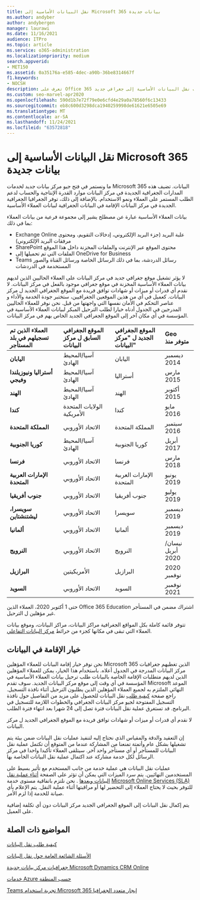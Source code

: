 ```yaml
---
title: نقل البيانات الأساسية إلى Microsoft 365 بيانات جديدة
ms.author: andyber
author: andybergen
manager: laurawi
ms.date: 11/16/2021
audience: ITPro
ms.topic: article
ms.service: o365-administration
ms.localizationpriority: medium
search.appverid:
- MET150
ms.assetid: 0a35176a-e585-4dec-a90b-36be8314667f
f1.keywords:
- NOCSH
description: تعرف على Office 365 الجغرافيا الخاصة ب مركز البيانات الجديد وكيفية استخدام خيار الإقامة للبيانات لطلب نقل البيانات الأساسية إلى جغرافي جديد.
ms.custom: seo-marvel-apr2020
ms.openlocfilehash: 590d1b7e72f79e0e6cfd4e29a0a78560f6c13433
ms.sourcegitcommit: eb8c600d3298dca1940259998de61621e6505e69
ms.translationtype: MT
ms.contentlocale: ar-SA
ms.lasthandoff: 11/24/2021
ms.locfileid: "63572818"
---
```

# <a name="moving-core-data-to-new-microsoft-365-datacenter-geos"></a>نقل البيانات الأساسية إلى Microsoft 365 بيانات جديدة

ما  ونستمر في فتح جيو مركز بيانات جديد لخدمات Microsoft 365 البيانات. تضيف هذه المدارات الجغرافية الجديدة في مركز البيانات موارد القدرة الإنتاجية والحساب لدعم الطلب المستمر على العملاء ونمو الاستخدام. بالإضافة إلى ذلك، توفر الجغرافيا الجغرافية الجديدة في مركز البيانات الإقامة في البيانات الجغرافية لبيانات العملاء الأساسية. 

بيانات العملاء الأساسية عبارة عن مصطلح يشير إلى مجموعة فرعية من بيانات العملاء بما في ذلك: 
- Exchange Online علبة البريد (جزء البريد الإلكتروني، إدخالات التقويم، ومحتوى مرفقات البريد الإلكتروني)
- SharePoint محتوى الموقع عبر الإنترنت والملفات المخزنة داخل هذا الموقع
- الملفات التي تم تحميلها إلى OneDrive for Business
- Teams رسائل الدردشة، بما في ذلك الرسائل الخاصة ورسائل القناة والصور المستخدمة في الدردشات
  
لا يؤثر تشغيل موقع جغرافي جديد في مركز البيانات على العملاء الحاليين الذين لديهم بيانات العملاء الأساسية المخزنة في موقع جغرافي موجود بالفعل في مركز البيانات. لا نقدم أي قدرات أو ميزات أو شهادات توافق فريدة مع الموقع الجغرافي الجديد ل مركز البيانات. كعميل في أي من هذين الموقعين الجغرافيين، ستختبر جودة الخدمة والأداء و عناصر التحكم في الأمان نفسها التي واجهتها من قبل. نحن نوفر للعملاء الحاليين المدرجين في الجدول أدناه خيارا لطلب الترحيل المبكر لبيانات العملاء الأساسية في المؤسسة في أي مكان آخر إلى الموقع الجغرافي الجديد الخاص بهم في مركز البيانات.
  
| العملاء الذين تم تسجيلهم في بلد المستأجر | الموقع الجغرافي السابق ل مركز البيانات | الموقع الجغرافي الجديد ل "مركز البيانات" | Geo متوفر منذ |
|:-----|:-----|:-----|:-----|
|**اليابان**| آسيا/المحيط الهادئ | اليابان | ديسمبر 2014 |
|**أستراليا ونيوزيلندا وفيجي**| آسيا/المحيط الهادئ | أستراليا | مارس 2015 |
|**الهند**| آسيا/المحيط الهادئ | الهند | أكتوبر 2015 |
|**كندا**| الولايات المتحدة الأمريكية | كندا | مايو 2016 |
|**المملكة المتحدة**| الاتحاد الأوروبي | المملكة المتحدة | سبتمبر 2016 |
|**كوريا الجنوبية**| آسيا/المحيط الهادئ | كوريا الجنوبية | أبريل 2017 |
|**فرنسا**| الاتحاد الأوروبي | فرنسا | مارس 2018 |
|**الإمارات العربية المتحدة**| الاتحاد الأوروبي | الإمارات العربية المتحدة | يونيو 2019 |
|**جنوب أفريقيا**| الاتحاد الأوروبي | جنوب أفريقيا | يوليو 2019 |
|**سويسرا، ليشتنشتاين**| الاتحاد الأوروبي | سويسرا | ديسمبر 2019 |
|**ألمانيا**| الاتحاد الأوروبي | ألمانيا | ديسمبر 2019 |
|**النرويج**| الاتحاد الأوروبي | النرويج | نيسان/أبريل 2020 |
|**البرازيل**| الأمريكيتين | البرازيل | 2020 نوفمبر |
|**السويد**| الاتحاد الأوروبي | السويد | نوفمبر 2021 |

حتى 1 أكتوبر 2020، العملاء الذين Office 365 Education اشتراك مضمن في المستأجر غير مؤهلين ل الترحيل.

تتوفر قائمة كاملة بكل المواقع الجغرافية مراكز البيانات، مراكز البيانات، وموقع بيانات العملاء التي تبقى في مكانها كجزء من خرائط [مركز البيانات التفاعلي](https://office.com/datamaps). 
  
## <a name="data-residency-option"></a>خيار الإقامة في البيانات

نحن نوفر خيار إقامة البيانات للعملاء المؤهلين Microsoft 365 الذين تغطيهم جغرافيات مركز البيانات المدرجة في الجدول أعلاه. باستخدام هذا الخيار، يمكن للعملاء المؤهلين الذين لديهم متطلبات الإقامة الخاصة بالبيانات طلب ترحيل بيانات العملاء الأساسية في المؤسسة في أي وقت إلى موقع مركز البيانات الجديد.  سوف تقدم Microsoft الموعد النهائي الملتزم به لجميع العملاء المؤهلين الذين يطلبون الترحيل أثناء نافذة التسجيل.  راجع صفحة [كيفية طلب](request-your-data-move.md) نقل البيانات للحصول على مزيد من التفاصيل حول نافذة التسجيل المفتوحة لجيو مركز البيانات الجغرافي والخطوات اللازمة للتسجيل في البرنامج.  قد تستغرق عملية نقل البيانات فترة تصل إلى 24 شهرا بعد انتهاء فترة الطلب.

لا نقدم أي قدرات أو ميزات أو شهادات توافق فريدة مع الموقع الجغرافي الجديد ل مركز البيانات.
    
إن التعقيد والدقة والمقياس الذي نحتاج إليه لتنفيذ عمليات نقل البيانات ضمن بيئة يتم تشغيلها بشكل عام وأتمتة تمنعنا من المشاركة عندما من المتوقع أن تكتمل عملية نقل البيانات للمستأجر أو أي مستأجر واحد آخر. سيتلقى العملاء تأكيدا واحدا في مركز الرسائل لكل خدمة مشاركة عند اكتمال عملية نقل البيانات الخاصة بها. 
    
عمليات نقل البيانات هي عملية خدمة من جانب المستخدم مع تأثير بسيط على المستخدمين النهائيين. يتم سرد الميزات التي يمكن أن تؤثر على الصفحة [أثناء عملية نقل البيانات وبعدها](during-and-after-your-data-move.md) . نحن نلتزم باتفاقية مستوى خدمة [Microsoft Online Services (SLA)](https://go.microsoft.com/fwlink/p/?LinkId=523897) للتوفر بحيث لا يحتاج العملاء إلى التحضير لها أو مراقبتها أثناء عملية النقل. يتم الإعلام بأي صيانة للخدمة إذا لزم الأمر. 

يتم إكمال نقل البيانات إلى الموقع الجغرافي الجديد مركز البيانات دون أي تكلفة إضافية على العميل.
    
## <a name="related-topics"></a>المواضيع ذات الصلة 
 
[كيفية طلب نقل البيانات](request-your-data-move.md)
    
[الأسئلة الشائعة العامة حول نقل البيانات](data-move-faq.yml)
  
[جغرافيات مركز بيانات جديدة Microsoft Dynamics CRM Online](/power-platform/admin/new-datacenter-regions)
  
[خدمات Azure حسب المنطقة](https://azure.microsoft.com/regions/)

[Teams تجربة استخدام Microsoft 365 إيجار متعدد الجغرافيا](/microsoftteams/teams-experience-o365odb-spo-multi-geo)
